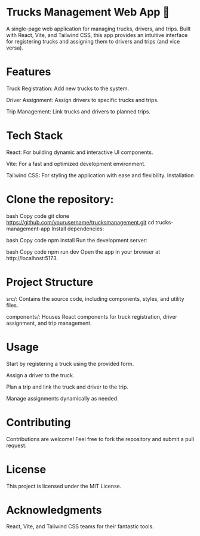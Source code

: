 # Trucks Management Web App 🚛
A single-page web application for managing trucks, drivers, and trips. Built with React, Vite, and Tailwind CSS, this app provides an intuitive interface for registering trucks and assigning them to drivers and trips (and vice versa).

# Features
Truck Registration: Add new trucks to the system.

Driver Assignment: Assign drivers to specific trucks and trips.

Trip Management: Link trucks and drivers to planned trips.

# Tech Stack
React: For building dynamic and interactive UI components.

Vite: For a fast and optimized development environment.

Tailwind CSS: For styling the application with ease and flexibility.
Installation

# Clone the repository:

bash
Copy code
git clone https://github.com/yourusername/trucksmanagement.git
cd trucks-management-app
Install dependencies:

bash
Copy code
npm install
Run the development server:

bash
Copy code
npm run dev
Open the app in your browser at http://localhost:5173.

# Project Structure
src/: Contains the source code, including components, styles, and utility files.

components/: Houses React components for truck registration, driver assignment, and trip management.

# Usage
Start by registering a truck using the provided form.

Assign a driver to the truck.

Plan a trip and link the truck and driver to the trip.

Manage assignments dynamically as needed.


# Contributing
Contributions are welcome! Feel free to fork the repository and submit a pull request.

# License
This project is licensed under the MIT License.

# Acknowledgments
React, Vite, and Tailwind CSS teams for their fantastic tools.
